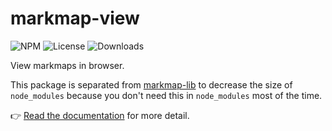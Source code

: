 # markmap-view

![NPM](https://img.shields.io/npm/v/markmap-view.svg)
![License](https://img.shields.io/npm/l/markmap-view.svg)
![Downloads](https://img.shields.io/npm/dt/markmap-view.svg)

View markmaps in browser.

This package is separated from [markmap-lib](https://github.com/markmap/markmap/tree/master/packages/markmap-lib) to decrease the size of `node_modules` because you don't need this in `node_modules` most of the time.

👉 [Read the documentation](https://markmap.js.org/docs) for more detail.
